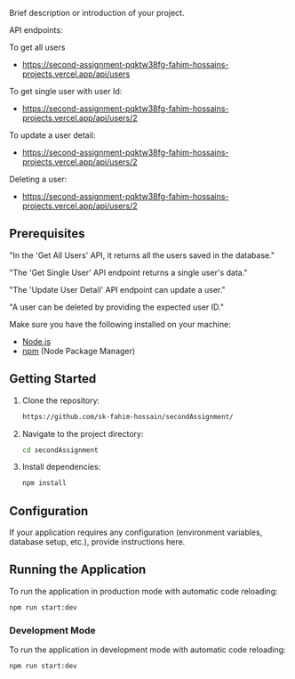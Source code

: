 
Brief description or introduction of your project.


API endpoints:


To get all users
- https://second-assignment-pqktw38fg-fahim-hossains-projects.vercel.app/api/users
  
To get single user with user Id:
- https://second-assignment-pqktw38fg-fahim-hossains-projects.vercel.app/api/users/2
  
To update a user detail:
- https://second-assignment-pqktw38fg-fahim-hossains-projects.vercel.app/api/users/2
  
Deleting a user:
 - https://second-assignment-pqktw38fg-fahim-hossains-projects.vercel.app/api/users/2

## Prerequisites
"In the 'Get All Users' API, it returns all the users saved in the database."

"The 'Get Single User' API endpoint returns a single user's data."

"The 'Update User Detail' API endpoint can update a user."

"A user can be deleted by providing the expected user ID."


Make sure you have the following installed on your machine:

- [Node.js](https://nodejs.org/)
- [npm](https://www.npmjs.com/) (Node Package Manager)



## Getting Started
1. Clone the repository:

    ```bash
    https://github.com/sk-fahim-hossain/secondAssignment/
    ```

2. Navigate to the project directory:

    ```bash
    cd secondAssignment
    ```

3. Install dependencies:

    ```bash
    npm install
    ```

## Configuration

If your application requires any configuration (environment variables, database setup, etc.), provide instructions here.

## Running the Application
To run the application in production mode with automatic code reloading:

  ```bash
  npm run start:dev
  ```

### Development Mode
To run the application in development mode with automatic code reloading:

```bash
npm run start:dev
